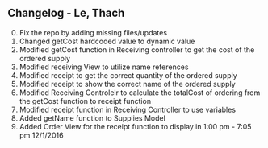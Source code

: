Changelog - Le, Thach
-----------

0. Fix the repo by adding missing files/updates
1. Changed  getCost hardcoded value to dynamic value
2. Modified getCost function in Receiving controller to get the cost of the ordered supply
3. Modified receiving View to utilize name references
4. Modified receipt to get the correct quantity of the ordered supply
5. Modified receipt to show the correct name of the ordered supply
6. Modified Receiving Controlelr to calculate the totalCost of ordering from the getCost function to receipt function
7. Modified receipt function in Receiving Controller to use variables
8. Added getName function to Supplies Model
9. Added Order View for the receipt function to display in
1:00 pm - 7:05 pm 12/1/2016
